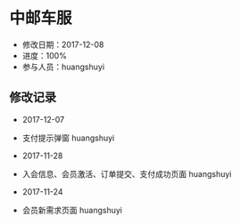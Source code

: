 # 中邮车服
- 修改日期：2017-12-08  
- 进度：100%  
- 参与人员：huangshuyi

## 修改记录
- 2017-12-07
* 支付提示弹窗 huangshuyi

- 2017-11-28
* 入会信息、会员激活、订单提交、支付成功页面 huangshuyi
- 2017-11-24
* 会员新需求页面 huangshuyi







